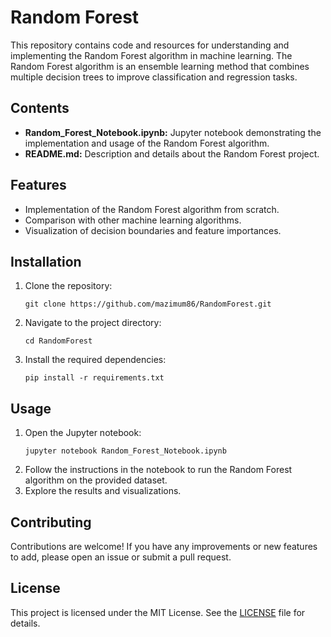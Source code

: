 <!DOCTYPE html>
<html lang="en">
<head>
    <meta charset="UTF-8">
    <meta name="viewport" content="width=device-width, initial-scale=1.0">
  
</head>
<body>

<h1>Random Forest</h1>

<p>This repository contains code and resources for understanding and implementing the Random Forest algorithm in machine learning. The Random Forest algorithm is an ensemble learning method that combines multiple decision trees to improve classification and regression tasks.</p>

<h2>Contents</h2>
<ul>
    <li><strong>Random_Forest_Notebook.ipynb:</strong> Jupyter notebook demonstrating the implementation and usage of the Random Forest algorithm.</li>
    <li><strong>README.md:</strong> Description and details about the Random Forest project.</li>
</ul>

<h2>Features</h2>
<ul>
    <li>Implementation of the Random Forest algorithm from scratch.</li>
    <li>Comparison with other machine learning algorithms.</li>
    <li>Visualization of decision boundaries and feature importances.</li>
</ul>

<h2>Installation</h2>
<ol>
    <li>Clone the repository:
        <pre><code>git clone https://github.com/mazimum86/RandomForest.git</code></pre>
    </li>
    <li>Navigate to the project directory:
        <pre><code>cd RandomForest</code></pre>
    </li>
    <li>Install the required dependencies:
        <pre><code>pip install -r requirements.txt</code></pre>
    </li>
</ol>

<h2>Usage</h2>
<ol>
    <li>Open the Jupyter notebook:
        <pre><code>jupyter notebook Random_Forest_Notebook.ipynb</code></pre>
    </li>
    <li>Follow the instructions in the notebook to run the Random Forest algorithm on the provided dataset.</li>
    <li>Explore the results and visualizations.</li>
</ol>

<h2>Contributing</h2>
<p>Contributions are welcome! If you have any improvements or new features to add, please open an issue or submit a pull request.</p>

<h2>License</h2>
<p>This project is licensed under the MIT License. See the <a href="LICENSE">LICENSE</a> file for details.</p>

</body>
</html>
